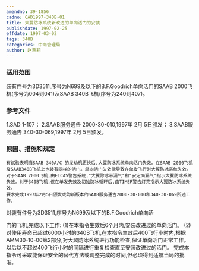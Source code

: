 ```yaml
---
amendno: 39-1856
cadno: CAD1997-340B-01
title: 大翼防冰系统新改进的单向活门的安装
publishdate: 1997-02-25
effdate: 1997-03-02
tags: 340B
categories: 中南管理局
author: 赵燕莉
---
```


### 适用范围 
装有件号为3D3511,序号为N699及以下的B.F.Goodrich单向活门的SAAB 2000飞机(序号为004到041)及SAAB 340B飞机(序号为240到407)。

### 参考文件
1.SAD 
1-107；
    2.SAAB服务通告 2000-30-010,1997年 2月 5日颁发；
    3.SAAB服务通告 340-30-069,1997年 2月 5日颁发。


### 原因、措施和规定 
    有试验表明当SAAB 340A/C 的发动机更换后,大翼防冰系统单向活门失效。在SAAB 2000飞机及SAAB340B飞机上也装有同样的活门。单向活门失效能导致在单发飞行时大翼防冰系统失效。对于SAAB 2000飞机,由EICAS警告系统,"大翼除冰带漏气"和"安定面漏气"指示大翼防冰系统失效。对于340B飞机,仅在单发失效及初始防冰循环后,由TIMER警告灯亮指示大翼防冰系统失效。 
    要求完成1997年2月5日颁发或昀新版本的SAAB服务通告2000-30-010和340-30-069所述工作。 
对装有件号为3D3511,序号为N699及以下的B.F.Goodrich单向活
  
门的飞机,完成以下工作: 
     (1)在本指令生效后6个月内,安装改进过的单向活门。 
     (2)对使用寿命已超过6000小时的340B飞机,在本指令生效后400飞行小时内,根据AMM30-10-00第2部分,对大翼防冰系统进行功能检查,保证单向活门正常工作。以后以不超过400飞行小时的间隔进行重复检查直至安装改进过的活门。 
    完成本指令可采取能保证安全的替代方法或调整完成的时间,但必须得到适航当局的批准。
